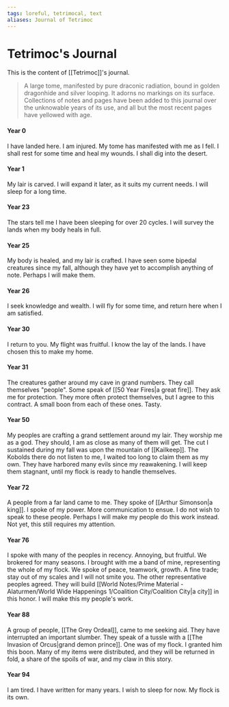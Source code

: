 ```yaml
---
tags: loreful, tetrimocal, text
aliases: Journal of Tetrimoc
---
```

# Tetrimoc's Journal

This is the content of [[Tetrimoc]]'s journal.

> A large tome, manifested by pure draconic radiation, bound in golden dragonhide and silver looping. It adorns no markings on its surface. Collections of notes and pages have been added to this journal over the unknowable years of its use, and all but the most recent pages have yellowed with age.

#### Year 0
I have landed here. I am injured. My tome has manifested with me as I fell. I shall rest for some time and heal my wounds. I shall dig into the desert.

#### Year 1
My lair is carved. I will expand it later, as it suits my current needs. I will sleep for a long time.

#### Year 23
The stars tell me I have been sleeping for over 20 cycles. I will survey the lands when my body heals in full.

#### Year 25
My body is healed, and my lair is crafted. I have seen some bipedal creatures since my fall, although they have yet to accomplish anything of note. Perhaps I will make them. 

#### Year 26
I seek knowledge and wealth. I will fly for some time, and return here when I am satisfied.

#### Year 30
I return to you. My flight was fruitful. I know the lay of the lands. I have chosen this to make my home.

#### Year 31
The creatures gather around my cave in grand numbers. They call themselves "people". Some speak of [[50 Year Fires|a great fire]]. They ask me for protection. They more often protect themselves, but I agree to this contract. A small boon from each of these ones. Tasty.

#### Year 50
My peoples are crafting a grand settlement around my lair. They worship me as a god. They should, I am as close as many of them will get. The cut I sustained during my fall was upon the mountain of [[Kailkeep]]. The Kobolds there do not listen to me, I waited too long to claim them as my own. They have harbored many evils since my reawakening. I will keep them stagnant, until my flock is ready to handle themselves. 

#### Year 72
A people from a far land came to me. They spoke of [[Arthur Simonson|a king]]. I spoke of my power. More communication to ensue. I do not wish to speak to these people. Perhaps I will make my people do this work instead. Not yet, this still requires my attention.

#### Year 76
I spoke with many of the peoples in recency. Annoying, but fruitful. We brokered for many seasons. I brought with me a band of mine, representing the whole of my flock. We spoke of peace, teamwork, growth. A fine trade; stay out of my scales and I will not smite you. The other representative peoples agreed. They will build [[World Notes/Prime Material - Alaturmen/World Wide Happenings 1/Coalition City/Coalition City|a city]] in this honor. I will make this my people's work.

#### Year 88
A group of people, [[The Grey Ordeal]], came to me seeking aid. They have interrupted an important slumber. They speak of a tussle with a [[The Invasion of Orcus|grand demon prince]]. One was of my flock. I granted him this boon. Many of my items were distributed, and they will be returned in fold, a share of the spoils of war, and my claw in this story. 

#### Year 94
I am tired. I have written for many years. I wish to sleep for now. My flock is its own.